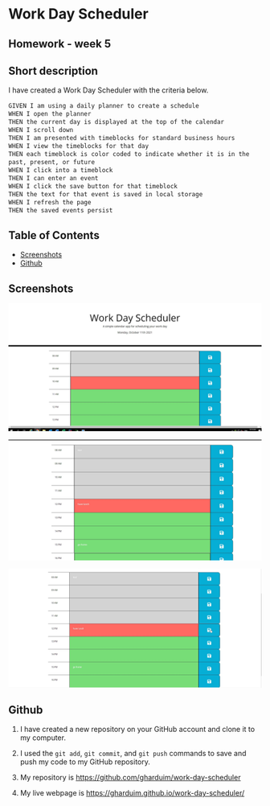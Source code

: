 # Work Day Scheduler

## Homework - week 5

## Short description

I have created a Work Day Scheduler with the criteria below.

```
GIVEN I am using a daily planner to create a schedule
WHEN I open the planner
THEN the current day is displayed at the top of the calendar
WHEN I scroll down
THEN I am presented with timeblocks for standard business hours
WHEN I view the timeblocks for that day
THEN each timeblock is color coded to indicate whether it is in the past, present, or future
WHEN I click into a timeblock
THEN I can enter an event
WHEN I click the save button for that timeblock
THEN the text for that event is saved in local storage
WHEN I refresh the page
THEN the saved events persist
```

## Table of Contents

- [Screenshots](#screenshots)
- [Github](#github)

## Screenshots

![WORK DAY SCHEDULER1](./screenshots/work-day-planner1.jpg "Work day scheduler")

![WORK DAY SCHEDULER2](./screenshots/Work-Day-filled.jpg "Work day scheduler filled")

![WORK DAY SCHEDULER3](./screenshots/Work-Day-keepinformation.jpg "Work day scheduler keep the information")


## Github

1. I have created a new repository on your GitHub account and clone it to my computer.

2. I used the `git add`, `git commit`, and `git push` commands to save and push my code to my GitHub repository.

3. My repository is https://github.com/gharduim/work-day-scheduler

4. My live webpage is  https://gharduim.github.io/work-day-scheduler/